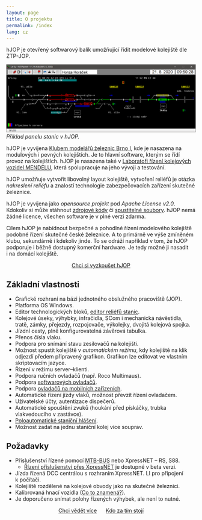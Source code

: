 ```yaml
---
layout: page
title: O projektu
permalink: /index
lang: cz
---
```


hJOP je otevřený softwarový balík umožňující řídit modelové kolejiště dle ZTP-JOP.

![Panel stanice](/assets/img/hJOPpanel-le-sy.png)
*Příklad panelu stanic v hJOP.*

hJOP je vyvíjena [Klubem modelářů železnic Brno I](http://kmz-brno.cz/), kde je
nasazena na modulových i pevných kolejištích. Je to hlavní software, kterým se
řídí provoz na kolejištích. hJOP je nasazena také v [Laboratoři řízení
kolejových vozidel MENDELU](http://lrkv.pef.mendelu.cz/), která spolupracuje na
jeho vývoji a testování.

hJOP umožňuje vytvořit libovolný layout kolejiště, vytvoření reliéfů je otázka
*nakreslení reliéfu* a znalostí technologie zabezpečovacích zařízení skutečné
železnice.

hJOP je vyvíjena jako *opensource projekt* pod *Apache License v2.0*. Kdokoliv si
může stáhnout [zdrojové kódy](https://github.com/kmzbrnoI/) či [spustitelné
soubory](vyzkouset). hJOP nemá žádné licence, všechen software je v plné
verzi zdarma.

Cílem hJOP je nabídnout bezpečné a pohodlné řízení modelového kolejiště podobné
řízení skutečné české železnice. A to primárně ve výše zmíněném klubu,
sekundárně i kdekoliv jinde. To se odráží například v tom, že hJOP podporuje
i běžně dostupný komerční hardware. Je tedy možné ji nasadit i na domácí
kolejiště.

<div style="text-align:center;">
<a class="btn" style="width:250px;" href="vyzkouset">Chci si vyzkoušet hJOP</a>
</div>

## Základní vlastnosti

 * Grafické rozhraní na bázi jednotného obslužného pracoviště (JOP).
 * Platforma OS Windows.
 * Editor technologických bloků, [editor reliéfů stanic](/hJOPeditor).
 * Kolejové úseky, výhybky, infračidla, SCom i mechanická návěstidla, tratě,
   zámky, přejezdy, rozpojovače, výkolejky, dvojitá kolejová spojka.
 * Jízdní cesty, plně konfigurovatelná závěrová tabulka.
 * Přenos čísla vlaku.
 * Podpora pro snímání stavu zesilovačů na kolejišti.
 * Možnost spustit kolejiště v *automatickém režimu*, kdy kolejiště na klik
   odjezdí předem připravený grafikon. Grafikon lze editovat ve vlastním
   skriptovacím jazyce.
 * Řízení v režimu server–klienti.
 * Podpora ručních ovladačů (např. Roco Multimaus).
 * Podpora [softwarových ovladačů](/Jerry).
 * Podpora [ovladačů na mobilních zařízeních](/androidDriver).
 * Automatické řízení jízdy vlaků, možnost převzít řízení ovladačem.
 * Uživatelské účty, autentizace dispečerů.
 * Automatické spouštění zvuků (houkání před pískáčky, trubka vlakvedoucího
   v zastávce).
 * [Poloautomatické staniční hlášení](https://www.kmz-brno.cz/stanicni-hlaseni/).
 * Možnost zadat na jednu staniční kolej více souprav.

## Požadavky

 * Příslušenství řízené pomocí [MTB-BUS](http://mtb.kmz-brno.cz/) nebo XpressNET
   – RS, S88.
   - [Řízení příslušenství přes XpressNET](/rcs) je dostupné v beta verzi.
 * Jízda řízená DCC centrálou s rozhraním XpressNET. LI pro připojení k počítači.
 * Kolejiště rozdělené na kolejové obvody jako na skutečné železnici.
 * Kalibrovaná hnací vozidla ([Co to znamená?](http://www.kmz-brno.cz/rychlostni-tabulky-pro-provoz-vozidel-na-klubovnich-kolejistich/)).
 * Je doporučeno snímat polohy řízených výhybek, ale není to nutné.

<div style="text-align:center;">
<a class="btn" style="width:200px; margin: 10px;" href="struct">Chci vědět více</a>
<a class="btn" style="width:200px; margin: 10px;" href="contact">Kdo za tím stojí</a>
</div>
